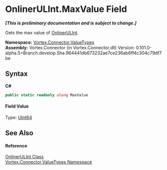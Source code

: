 # OnlinerULInt.MaxValue Field
 _**\[This is preliminary documentation and is subject to change.\]**_

Gets the max value of <a href="T_Vortex_Connector_ValueTypes_OnlinerULInt.md">OnlinerULInt</a>.

**Namespace:**&nbsp;<a href="N_Vortex_Connector_ValueTypes.md">Vortex.Connector.ValueTypes</a><br />**Assembly:**&nbsp;Vortex.Connector (in Vortex.Connector.dll) Version: 0.101.0-alpha.5+Branch.develop.Sha.964441db673232ae7ce236ab6ff4c304c79df7be

## Syntax

**C#**<br />
``` C#
public static readonly ulong MaxValue
```


#### Field Value
Type: <a href="http://msdn2.microsoft.com/en-us/library/06cf7918" target="_blank">UInt64</a>

## See Also


#### Reference
<a href="T_Vortex_Connector_ValueTypes_OnlinerULInt.md">OnlinerULInt Class</a><br /><a href="N_Vortex_Connector_ValueTypes.md">Vortex.Connector.ValueTypes Namespace</a><br />